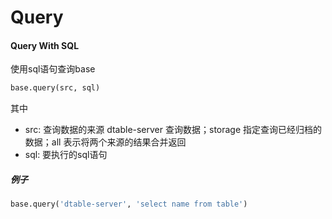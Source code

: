 # Query


#### Query With SQL

使用sql语句查询base

```python
base.query(src, sql)
```

其中

* src: 查询数据的来源 dtable-server 查询数据；storage 指定查询已经归档的数据；all 表示将两个来源的结果合并返回
* sql: 要执行的sql语句

##### 例子

```python
base.query('dtable-server', 'select name from table')
```
